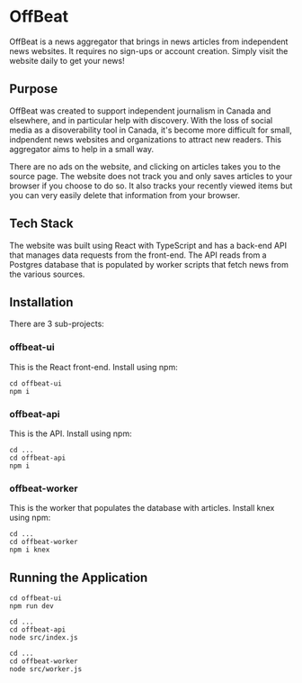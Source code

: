 # OffBeat
OffBeat is a news aggregator that brings in news articles from independent news websites. It requires no sign-ups or account creation. Simply visit the website daily to get your news!

## Purpose
OffBeat was created to support independent journalism in Canada and elsewhere, and in particular help with discovery. With the loss of social media as a disoverability tool in Canada, it's become more difficult for small, indpendent news websites and organizations to attract new readers. This aggregator aims to help in a small way.

There are no ads on the website, and clicking on articles takes you to the source page. The website does not track you and only saves articles to your browser if you choose to do so. It also tracks your recently viewed items but you can very easily delete that information from your browser.

## Tech Stack
The website was built using React with TypeScript and has a back-end API that manages data requests from the front-end. The API reads from a Postgres database that is populated by worker scripts that fetch news from the various sources.

## Installation
There are 3 sub-projects:
### offbeat-ui
This is the React front-end. Install using npm:
```
cd offbeat-ui
npm i
```
### offbeat-api
This is the API. Install using npm:
```
cd ...
cd offbeat-api
npm i
```
### offbeat-worker
This is the worker that populates the database with articles. Install knex using npm:
```
cd ...
cd offbeat-worker
npm i knex
```
## Running the Application
```
cd offbeat-ui
npm run dev

cd ...
cd offbeat-api
node src/index.js

cd ...
cd offbeat-worker
node src/worker.js
```

